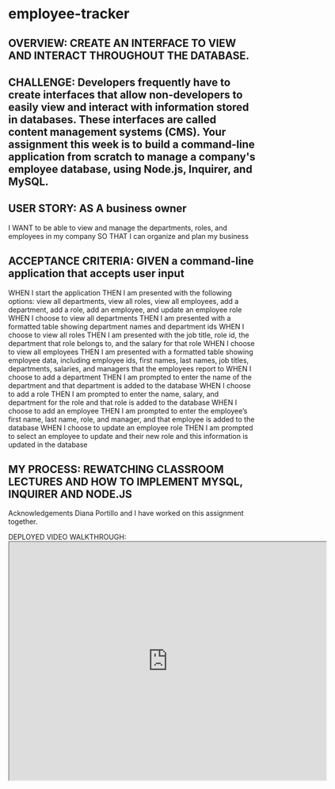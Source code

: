 # employee-tracker

## OVERVIEW: CREATE AN INTERFACE TO VIEW AND INTERACT THROUGHOUT THE DATABASE.

## CHALLENGE: Developers frequently have to create interfaces that allow non-developers to easily view and interact with information stored in databases. These interfaces are called content management systems (CMS). Your assignment this week is to build a command-line application from scratch to manage a company's employee database, using Node.js, Inquirer, and MySQL.

## USER STORY: AS A business owner
I WANT to be able to view and manage the departments, roles, and employees in my company
SO THAT I can organize and plan my business

## ACCEPTANCE CRITERIA: GIVEN a command-line application that accepts user input
WHEN I start the application
THEN I am presented with the following options: view all departments, view all roles, view all employees, add a department, add a role, add an employee, and update an employee role
WHEN I choose to view all departments
THEN I am presented with a formatted table showing department names and department ids
WHEN I choose to view all roles
THEN I am presented with the job title, role id, the department that role belongs to, and the salary for that role
WHEN I choose to view all employees
THEN I am presented with a formatted table showing employee data, including employee ids, first names, last names, job titles, departments, salaries, and managers that the employees report to
WHEN I choose to add a department
THEN I am prompted to enter the name of the department and that department is added to the database
WHEN I choose to add a role
THEN I am prompted to enter the name, salary, and department for the role and that role is added to the database
WHEN I choose to add an employee
THEN I am prompted to enter the employee’s first name, last name, role, and manager, and that employee is added to the database
WHEN I choose to update an employee role
THEN I am prompted to select an employee to update and their new role and this information is updated in the database

## MY PROCESS: REWATCHING CLASSROOM LECTURES AND HOW TO IMPLEMENT MYSQL, INQUIRER AND NODE.JS

Acknowledgements Diana Portillo and I have worked on this assignment together.

DEPLOYED VIDEO WALKTHROUGH: <iframe src="https://drive.google.com/file/d/1Ppd3cN2lWkbhTGx53498sw-M0NGYfjjG/preview" width="640" height="480"></iframe>
